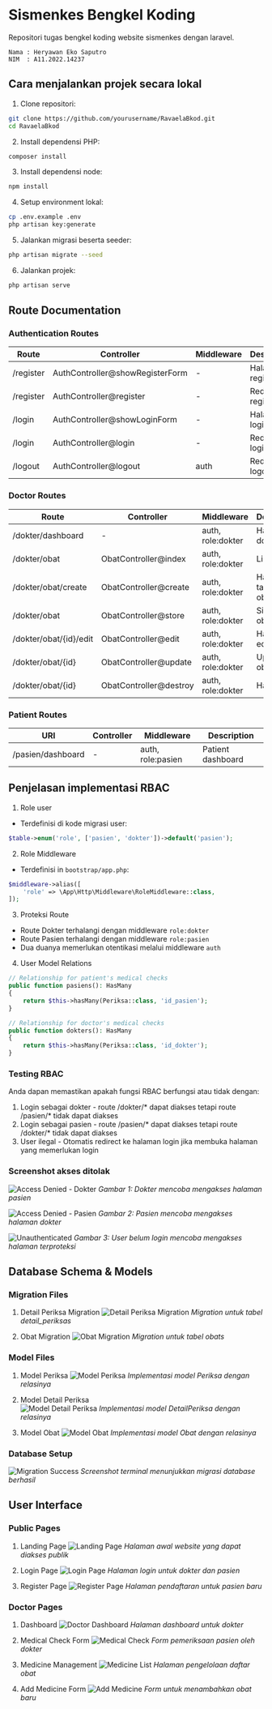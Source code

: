 # Sismenkes Bengkel Koding

Repositori tugas bengkel koding website sismenkes dengan laravel.

```
Nama : Heryawan Eko Saputro
NIM  : A11.2022.14237
```

## Cara menjalankan projek secara lokal

1. Clone repositori:
```bash
git clone https://github.com/yourusername/RavaelaBkod.git
cd RavaelaBkod
```

2. Install dependensi PHP:
```bash
composer install
```

3. Install dependensi node:
```bash
npm install
```

4. Setup environment lokal:
```bash
cp .env.example .env
php artisan key:generate
```

5. Jalankan migrasi beserta seeder:
```bash
php artisan migrate --seed
```

6. Jalankan projek:
```bash
php artisan serve
```

## Route Documentation

### Authentication Routes
| Route | Controller | Middleware | Deskripsi |
|-------|------------|------------|-----------|
| /register | AuthController@showRegisterForm | - | Halaman register |
| /register | AuthController@register | - | Redirect register |
| /login | AuthController@showLoginForm | - | Halaman login |
| /login | AuthController@login | - | Redirect login |
| /logout | AuthController@logout | auth | Redirect logout |

### Doctor Routes
| Route | Controller | Middleware | Description |
|-------|------------|------------|-------------|
| /dokter/dashboard | - | auth, role:dokter | Halaman dokter |
| /dokter/obat | ObatController@index | auth, role:dokter | List obat |
| /dokter/obat/create | ObatController@create | auth, role:dokter | Halaman tambah obat |
| /dokter/obat | ObatController@store | auth, role:dokter | Simpan obat |
| /dokter/obat/{id}/edit | ObatController@edit | auth, role:dokter | Halaman edit obat |
| /dokter/obat/{id} | ObatController@update | auth, role:dokter | Update obat |
| /dokter/obat/{id} | ObatController@destroy | auth, role:dokter | Hapus obat |

### Patient Routes
| URI | Controller | Middleware | Description |
|-----|------------|------------|-------------|
| /pasien/dashboard | - | auth, role:pasien | Patient dashboard |

## Penjelasan implementasi RBAC

1. Role user
- Terdefinisi di kode migrasi user:
```php
$table->enum('role', ['pasien', 'dokter'])->default('pasien');
```

2. Role Middleware
- Terdefinisi in `bootstrap/app.php`:
```php
$middleware->alias([
    'role' => \App\Http\Middleware\RoleMiddleware::class,
]);
```

3. Proteksi Route
- Route Dokter terhalangi dengan middleware `role:dokter`
- Route Pasien terhalangi dengan middleware `role:pasien`
- Dua duanya memerlukan otentikasi melalui middleware `auth`

4. User Model Relations
```php
// Relationship for patient's medical checks
public function pasiens(): HasMany
{
    return $this->hasMany(Periksa::class, 'id_pasien');
}

// Relationship for doctor's medical checks
public function dokters(): HasMany
{
    return $this->hasMany(Periksa::class, 'id_dokter');
}
```

### Testing RBAC

Anda dapan memastikan apakah fungsi RBAC berfungsi atau tidak dengan:
1. Login sebagai dokter - route /dokter/* dapat diakses tetapi route /pasien/* tidak dapat diakses
2. Login sebagai pasien - route /pasien/* dapat diakses tetapi route /dokter/* tidak dapat diakses
3. User ilegal - Otomatis redirect ke halaman login jika membuka halaman yang memerlukan login

### Screenshot akses ditolak

![Access Denied - Dokter](docs/images/access-denied-dokter.png)
*Gambar 1: Dokter mencoba mengakses halaman pasien*

![Access Denied - Pasien](docs/images/access-denied-pasien.png) 
*Gambar 2: Pasien mencoba mengakses halaman dokter*

![Unauthenticated](docs/images/unauthenticated.png)
*Gambar 3: User belum login mencoba mengakses halaman terproteksi*

## Database Schema & Models

### Migration Files

1. Detail Periksa Migration
![Detail Periksa Migration](docs/images/detail-periksa-migration.png)
*Migration untuk tabel detail_periksas*

2. Obat Migration
![Obat Migration](docs/images/obat-migration.png)
*Migration untuk tabel obats*

### Model Files

1. Model Periksa
![Model Periksa](docs/images/model-periksa.png)
*Implementasi model Periksa dengan relasinya*

2. Model Detail Periksa  
![Model Detail Periksa](docs/images/model-detail-periksa.png)
*Implementasi model DetailPeriksa dengan relasinya*

3. Model Obat
![Model Obat](docs/images/model-obat.png)
*Implementasi model Obat dengan relasinya*

### Database Setup

![Migration Success](docs/images/migration-success.png)
*Screenshot terminal menunjukkan migrasi database berhasil*

## User Interface

### Public Pages
1. Landing Page
![Landing Page](docs/images/landing-page.png)
*Halaman awal website yang dapat diakses publik*

2. Login Page
![Login Page](docs/images/login-page.png) 
*Halaman login untuk dokter dan pasien*

3. Register Page 
![Register Page](docs/images/register-page.png)
*Halaman pendaftaran untuk pasien baru*

### Doctor Pages
1. Dashboard
![Doctor Dashboard](docs/images/doctor-dashboard.png)
*Halaman dashboard untuk dokter*

2. Medical Check Form
![Medical Check](docs/images/medical-check.png)
*Form pemeriksaan pasien oleh dokter* 

3. Medicine Management
![Medicine List](docs/images/medicine-list.png)
*Halaman pengelolaan daftar obat*

4. Add Medicine Form
![Add Medicine](docs/images/add-medicine.png) 
*Form untuk menambahkan obat baru*
